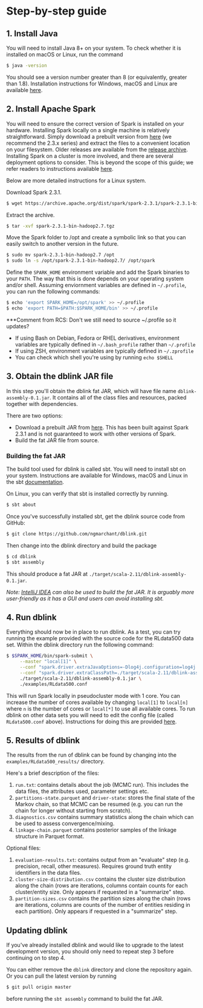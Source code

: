 # Step-by-step guide

## 1. Install Java
You will need to install Java 8+ on your system. To check whether it is 
installed on macOS or Linux, run the command
```bash
$ java -version
```
You should see a version number greater than 8 (or equivalently, greater 
than 1.8).
Installation instructions for Windows, macOS and Linux are available 
[here](https://java.com/en/download/help/download_options.xml).

## 2. Install Apache Spark
You will need to ensure the correct version of Spark is installed on your 
hardware. Installing Spark locally on a single machine is relatively 
straightforward. Simply download a prebuilt version from 
[here](https://spark.apache.org/downloads.html) (we recommend the 2.3.x series)
and extract the files to a convenient location on your filesystem. 
Older releases are available from the 
[release archive](https://archive.apache.org/dist/spark/).
Installing Spark on a cluster is more involved, and there are several 
deployment options to consider. This is beyond the scope of this guide; 
we refer readers to instructions available 
[here](https://spark.apache.org/docs/latest/#launching-on-a-cluster).

Below are more detailed instructions for a Linux system.

Download Spark 2.3.1.
```bash
$ wget https://archive.apache.org/dist/spark/spark-2.3.1/spark-2.3.1-bin-hadoop2.7.tgz
```
Extract the archive.
```bash
$ tar -xvf spark-2.3.1-bin-hadoop2.7.tgz
```
Move the Spark folder to /opt and create a symbolic link so that you can easily 
switch to another version in the future.
```bash
$ sudo mv spark-2.3.1-bin-hadoop2.7 /opt
$ sudo ln -s /opt/spark-2.3.1-bin-hadoop2.7/ /opt/spark
```

Define the `SPARK_HOME` environment variable and add the Spark binaries to 
your `PATH`. 
The way that this is done depends on your operating system and/or shell.
Assuming enviornment variables are defined in `~/.profile`, you can 
run the following commands:
```bash
$ echo 'export SPARK_HOME=/opt/spark' >> ~/.profile
$ echo 'export PATH=$PATH:$SPARK_HOME/bin' >> ~/.profile
```

***Comment from RCS: Don't we still need to source ~/.profile so it updates?

* If using Bash on Debian, Fedora or RHEL derivatives, environment 
variables are typically defined in `~/.bash_profile` rather than 
`~/.profile`
* If using ZSH, environment variables are typically defined in 
`~/.zprofile`
* You can check which shell you're using by running `echo $SHELL`

## 3. Obtain the dblink JAR file
In this step you'll obtain the dblink fat JAR, which will have file name 
`dblink-assembly-0.1.jar`.
It contains all of the class files and resources, packed together with 
dependencies.

There are two options:
* Download a prebuilt JAR from [here](http://). 
This has been built against Spark 2.3.1 and is not guaranteed to work with 
other versions of Spark.
* Build the fat JAR file from source.

### Building the fat JAR
The build tool used for dblink is called sbt. You will need to install 
sbt on your system. Instructions are available for Windows, macOS and Linux 
in the sbt 
[documentation](https://www.scala-sbt.org/1.x/docs/Setup.html).

On Linux, you can verify that sbt is installed correctly by running.
```bash
$ sbt about
```

Once you've successfully installed sbt, get the dblink source code from 
GitHub:
```bash
$ git clone https://github.com/ngmarchant/dblink.git
```
Then change into the dblink directory and build the package
```bash
$ cd dblink
$ sbt assembly
```
This should produce a fat JAR at `./target/scala-2.11/dblink-assembly-0.1.jar`.

_Note: [IntelliJ IDEA](https://www.jetbrains.com/idea/) can also be used to 
build the fat JAR. It is arguably more user-friendly as it has a GUI and 
users can avoid installing sbt._

## 4. Run dblink
Everything should now be in place to run dblink. As a test, you can try running 
the example provided with the source code for the RLdata500 data set.
Within the dblink directory run the following command:

```bash
$ $SPARK_HOME/bin/spark-submit \
     --master "local[1]" \
     --conf "spark.driver.extraJavaOptions=-Dlog4j.configuration=log4j.properties" \
     --conf "spark.driver.extraClassPath=./target/scala-2.11/dblink-assembly-0.1.jar" \
     ./target/scala-2.11/dblink-assembly-0.1.jar \
     ./examples/RLdata500.conf
```
This will run Spark locally in pseudocluster mode with 1 core. You can increase 
the number of cores available by changing `local[1]` to `local[n]` where `n` 
is the number of cores or `local[*]` to use all available cores.
To run dblink on other data sets you will need to edit the config file (called 
`RLdata500.conf` above).
Instructions for doing this are provided [here](configuration.md).

## 5. Results of dblink

The results from the run of dblink can be found by changing into the `examples/RLdata500_results/` directory. 

Here's a brief description of the files:

1. `run.txt`: contains details about the job (MCMC run). This includes the data files, the attributes used, parameter settings etc.
2. `partitions-state.parquet` and `driver-state`: stores the final state of the Markov chain, so that MCMC can be resumed (e.g. you can run the chain for longer without starting from scratch).
3. `diagnostics.csv` contains summary statistics along the chain which can be used to assess convergence/mixing.
4. `linkage-chain.parquet` contains posterior samples of the linkage structure in Parquet format.

Optional files:

1. `evaluation-results.txt`: contains output from an "evaluate" step (e.g. precision, recall, other measures). Requires ground truth entity identifiers in the data files.
2. `cluster-size-distribution.csv` contains the cluster size distribution along the chain (rows are iterations, columns contain counts for each cluster/entity size.  Only appears if requested in a "summarize" step.
3. `partition-sizes.csv` contains the partition sizes along the chain (rows are iterations, columns are counts of the number of entities residing in each partition). Only appears if requested in a  "summarize" step.


## Updating dblink
If you've already installed dblink and would like to upgrade to the latest 
development version, you should only need to repeat step 3 before continuing 
on to step 4.

You can either remove the `dblink` directory and clone the repository again. 
Or you can pull the latest version by running
```bash
$ git pull origin master
```
before running the `sbt assembly` command to build the fat JAR.

